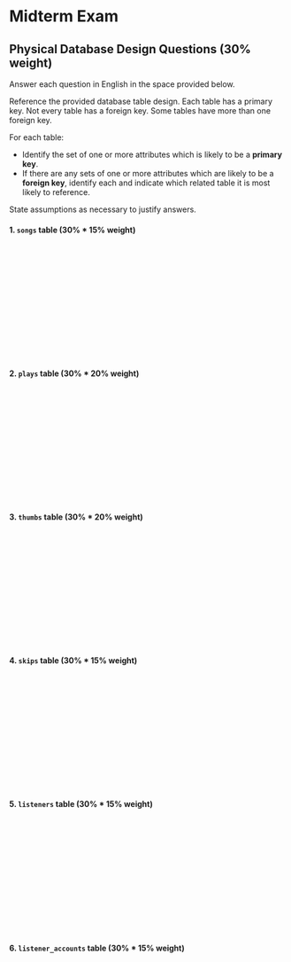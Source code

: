 # Midterm Exam

## Physical Database Design Questions (30% weight)

Answer each question in English in the space provided below.

Reference the provided database table design. Each table has a primary key. Not every table has a foreign key. Some tables have more than one foreign key.

For each table:

 + Identify the set of one or more attributes which is likely to be a **primary key**.
 + If there are any sets of one or more attributes which are likely to be a **foreign key**, identify each and indicate which related table it is most likely to reference.

State assumptions as necessary to justify answers.

#### 1. `songs` table (30% * 15% weight)

<br><br><br><br><br><br><br><br><br><br><br><br>

#### 2. `plays` table (30% * 20% weight)

<br><br><br><br><br><br><br><br><br><br><br><br>

#### 3. `thumbs` table (30% * 20% weight)

<br><br><br><br><br><br><br><br><br><br><br><br>

#### 4. `skips` table (30% * 15% weight)

<br><br><br><br><br><br><br><br><br><br><br><br>

#### 5. `listeners` table (30% * 15% weight)

<br><br><br><br><br><br><br><br><br><br><br><br>

#### 6. `listener_accounts` table (30% * 15% weight)

<br><br><br><br><br><br><br><br><br><br><br><br>
